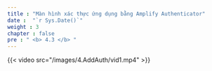 ```yaml
---
title : "Màn hình xác thực ứng dụng bằng Amplify Authenticator"
date :  "`r Sys.Date()`" 
weight : 3
chapter : false
pre : " <b> 4.3 </b> "
---
```


{{< video src="/images/4.AddAuth/vid1.mp4" >}}